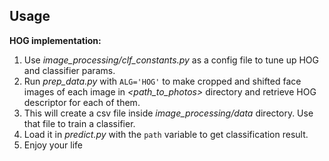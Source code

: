 ## Usage

**HOG implementation:**

1. Use *image_processing/clf_constants.py* as a config file to tune up HOG and classifier params.
2. Run *prep_data.py* with `ALG='HOG'` to make cropped and shifted face images of each image in *<path_to_photos>* directory and retrieve HOG descriptor for each of them.
3. This will create a csv file inside *image_processing/data* directory. Use that file to train a classifier.
4. Load it in *predict.py* with the `path` variable to get classification result.
5. Enjoy your life